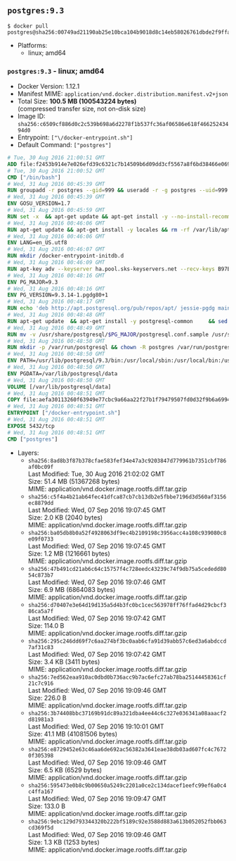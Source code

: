 ## `postgres:9.3`

```console
$ docker pull postgres@sha256:00749ad21190ab25e10bca104b9018d8c14eb58026761dbde2f9ffac5f2f8300
```

-	Platforms:
	-	linux; amd64

### `postgres:9.3` - linux; amd64

-	Docker Version: 1.12.1
-	Manifest MIME: `application/vnd.docker.distribution.manifest.v2+json`
-	Total Size: **100.5 MB (100543224 bytes)**  
	(compressed transfer size, not on-disk size)
-	Image ID: `sha256:c6509cf886d0c2c539b698a6d2278f1b537fc36af06586e618f46625243494d0`
-	Entrypoint: `["\/docker-entrypoint.sh"]`
-	Default Command: `["postgres"]`

```dockerfile
# Tue, 30 Aug 2016 21:00:51 GMT
ADD file:f2453b914e7e026efd39c6321c7b14509b6d09dd3cf5567a8f6bd38466e06954 in / 
# Tue, 30 Aug 2016 21:00:52 GMT
CMD ["/bin/bash"]
# Wed, 31 Aug 2016 00:45:39 GMT
RUN groupadd -r postgres --gid=999 && useradd -r -g postgres --uid=999 postgres
# Wed, 31 Aug 2016 00:45:39 GMT
ENV GOSU_VERSION=1.7
# Wed, 31 Aug 2016 00:45:59 GMT
RUN set -x 	&& apt-get update && apt-get install -y --no-install-recommends ca-certificates wget && rm -rf /var/lib/apt/lists/* 	&& wget -O /usr/local/bin/gosu "https://github.com/tianon/gosu/releases/download/$GOSU_VERSION/gosu-$(dpkg --print-architecture)" 	&& wget -O /usr/local/bin/gosu.asc "https://github.com/tianon/gosu/releases/download/$GOSU_VERSION/gosu-$(dpkg --print-architecture).asc" 	&& export GNUPGHOME="$(mktemp -d)" 	&& gpg --keyserver ha.pool.sks-keyservers.net --recv-keys B42F6819007F00F88E364FD4036A9C25BF357DD4 	&& gpg --batch --verify /usr/local/bin/gosu.asc /usr/local/bin/gosu 	&& rm -r "$GNUPGHOME" /usr/local/bin/gosu.asc 	&& chmod +x /usr/local/bin/gosu 	&& gosu nobody true 	&& apt-get purge -y --auto-remove ca-certificates wget
# Wed, 31 Aug 2016 00:46:06 GMT
RUN apt-get update && apt-get install -y locales && rm -rf /var/lib/apt/lists/* 	&& localedef -i en_US -c -f UTF-8 -A /usr/share/locale/locale.alias en_US.UTF-8
# Wed, 31 Aug 2016 00:46:06 GMT
ENV LANG=en_US.utf8
# Wed, 31 Aug 2016 00:46:07 GMT
RUN mkdir /docker-entrypoint-initdb.d
# Wed, 31 Aug 2016 00:46:09 GMT
RUN apt-key adv --keyserver ha.pool.sks-keyservers.net --recv-keys B97B0AFCAA1A47F044F244A07FCC7D46ACCC4CF8
# Wed, 31 Aug 2016 00:48:16 GMT
ENV PG_MAJOR=9.3
# Wed, 31 Aug 2016 00:48:16 GMT
ENV PG_VERSION=9.3.14-1.pgdg80+1
# Wed, 31 Aug 2016 00:48:17 GMT
RUN echo 'deb http://apt.postgresql.org/pub/repos/apt/ jessie-pgdg main' $PG_MAJOR > /etc/apt/sources.list.d/pgdg.list
# Wed, 31 Aug 2016 00:48:48 GMT
RUN apt-get update 	&& apt-get install -y postgresql-common 	&& sed -ri 's/#(create_main_cluster) .*$/\1 = false/' /etc/postgresql-common/createcluster.conf 	&& apt-get install -y 		postgresql-$PG_MAJOR=$PG_VERSION 		postgresql-contrib-$PG_MAJOR=$PG_VERSION 	&& rm -rf /var/lib/apt/lists/*
# Wed, 31 Aug 2016 00:48:49 GMT
RUN mv -v /usr/share/postgresql/$PG_MAJOR/postgresql.conf.sample /usr/share/postgresql/ 	&& ln -sv ../postgresql.conf.sample /usr/share/postgresql/$PG_MAJOR/ 	&& sed -ri "s!^#?(listen_addresses)\s*=\s*\S+.*!\1 = '*'!" /usr/share/postgresql/postgresql.conf.sample
# Wed, 31 Aug 2016 00:48:50 GMT
RUN mkdir -p /var/run/postgresql && chown -R postgres /var/run/postgresql
# Wed, 31 Aug 2016 00:48:50 GMT
ENV PATH=/usr/lib/postgresql/9.3/bin:/usr/local/sbin:/usr/local/bin:/usr/sbin:/usr/bin:/sbin:/bin
# Wed, 31 Aug 2016 00:48:50 GMT
ENV PGDATA=/var/lib/postgresql/data
# Wed, 31 Aug 2016 00:48:50 GMT
VOLUME [/var/lib/postgresql/data]
# Wed, 31 Aug 2016 00:48:51 GMT
COPY file:aefa30113260f63949e77cbc9a66aa22f27b1f79479507fd0d32f9b6a6994d69 in / 
# Wed, 31 Aug 2016 00:48:51 GMT
ENTRYPOINT ["/docker-entrypoint.sh"]
# Wed, 31 Aug 2016 00:48:51 GMT
EXPOSE 5432/tcp
# Wed, 31 Aug 2016 00:48:51 GMT
CMD ["postgres"]
```

-	Layers:
	-	`sha256:8ad8b3f87b378cfae583fef34e47a3c9203847d779961b7351cbf786af0bc09f`  
		Last Modified: Tue, 30 Aug 2016 21:02:02 GMT  
		Size: 51.4 MB (51367268 bytes)  
		MIME: application/vnd.docker.image.rootfs.diff.tar.gzip
	-	`sha256:c5f4a4b21ab64fec41dfca87cb7cb13db2e5fbbe7196d3d560af3156ec8879dd`  
		Last Modified: Wed, 07 Sep 2016 19:07:45 GMT  
		Size: 2.0 KB (2040 bytes)  
		MIME: application/vnd.docker.image.rootfs.diff.tar.gzip
	-	`sha256:ba05db8b0a52f4928063df9ec4b2109198c3956acc4a108c939080c8e09f0733`  
		Last Modified: Wed, 07 Sep 2016 19:07:45 GMT  
		Size: 1.2 MB (1216661 bytes)  
		MIME: application/vnd.docker.image.rootfs.diff.tar.gzip
	-	`sha256:47b491cd21ab6c64c15757f4c728eedc43239c74f9db75a5cededd8054c873b7`  
		Last Modified: Wed, 07 Sep 2016 19:07:46 GMT  
		Size: 6.9 MB (6864083 bytes)  
		MIME: application/vnd.docker.image.rootfs.diff.tar.gzip
	-	`sha256:d70407e3e64d19d135a5d4b3fc0bc1cec563978ff76ffad4d29cbcf386ca5a7f`  
		Last Modified: Wed, 07 Sep 2016 19:07:42 GMT  
		Size: 114.0 B  
		MIME: application/vnd.docker.image.rootfs.diff.tar.gzip
	-	`sha256:295c246dd69f7c6aa274bf3bc0aab6cfa91d39abb57c6ed3a6abdccd7af31c83`  
		Last Modified: Wed, 07 Sep 2016 19:07:42 GMT  
		Size: 3.4 KB (3411 bytes)  
		MIME: application/vnd.docker.image.rootfs.diff.tar.gzip
	-	`sha256:7ed562eaa910ac0dbd0b736acc9b7ac6efc27ab78ba25144458361cf21c7c916`  
		Last Modified: Wed, 07 Sep 2016 19:09:46 GMT  
		Size: 226.0 B  
		MIME: application/vnd.docker.image.rootfs.diff.tar.gzip
	-	`sha256:3b74408bbc37169b91dc89a321dba4ee44c6c327e036341a08aaacf2d81981a3`  
		Last Modified: Wed, 07 Sep 2016 19:10:01 GMT  
		Size: 41.1 MB (41081506 bytes)  
		MIME: application/vnd.docker.image.rootfs.diff.tar.gzip
	-	`sha256:e8729452e63c46aa6de692ac56382a3641eae38db03ad607fc4c76720f305398`  
		Last Modified: Wed, 07 Sep 2016 19:09:46 GMT  
		Size: 6.5 KB (6529 bytes)  
		MIME: application/vnd.docker.image.rootfs.diff.tar.gzip
	-	`sha256:595473e0b8c9b00650a5249c2201a0ce2c134dacef1eefc99ef6a0c4c4ffa167`  
		Last Modified: Wed, 07 Sep 2016 19:09:47 GMT  
		Size: 133.0 B  
		MIME: application/vnd.docker.image.rootfs.diff.tar.gzip
	-	`sha256:9ebc129d793344320b222bf5189c92e3588d883a613b052052fbb063cd369f5d`  
		Last Modified: Wed, 07 Sep 2016 19:09:46 GMT  
		Size: 1.3 KB (1253 bytes)  
		MIME: application/vnd.docker.image.rootfs.diff.tar.gzip
